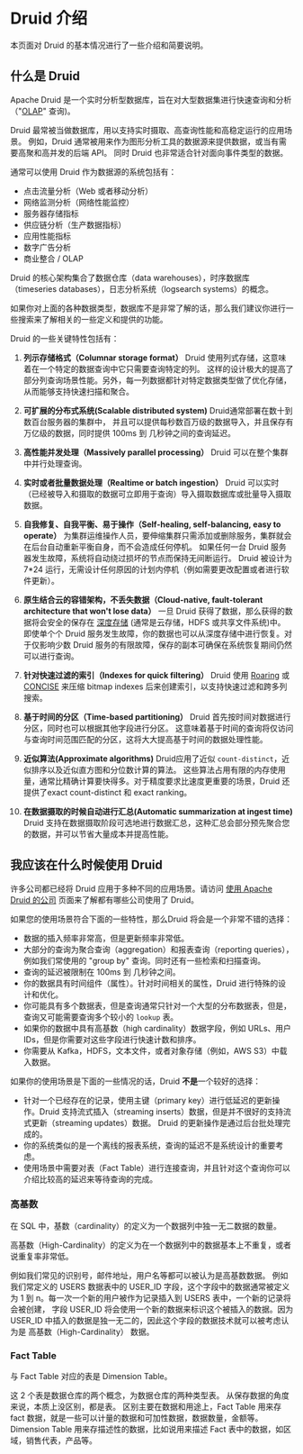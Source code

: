 # Druid 介绍
本页面对 Druid 的基本情况进行了一些介绍和简要说明。

## 什么是 Druid

Apache Druid 是一个实时分析型数据库，旨在对大型数据集进行快速查询和分析（"[OLAP](https://en.wikipedia.org/wiki/Online_analytical_processing)" 查询)。

Druid 最常被当做数据库，用以支持实时摄取、高查询性能和高稳定运行的应用场景。
例如，Druid 通常被用来作为图形分析工具的数据源来提供数据，或当有需要高聚和高并发的后端 API。
同时 Druid 也非常适合针对面向事件类型的数据。

通常可以使用 Druid 作为数据源的系统包括有：
- 点击流量分析（Web 或者移动分析）
- 网络监测分析（网络性能监控）
- 服务器存储指标
- 供应链分析（生产数据指标）
- 应用性能指标
- 数字广告分析
- 商业整合 / OLAP

Druid 的核心架构集合了数据仓库（data warehouses），时序数据库（timeseries databases），日志分析系统（logsearch systems）的概念。

如果你对上面的各种数据类型，数据库不是非常了解的话，那么我们建议你进行一些搜索来了解相关的一些定义和提供的功能。

Druid 的一些关键特性包括有：
1. **列示存储格式（Columnar storage format）** Druid 使用列式存储，这意味着在一个特定的数据查询中它只需要查询特定的列。
   这样的设计极大的提高了部分列查询场景性能。另外，每一列数据都针对特定数据类型做了优化存储，从而能够支持快速扫描和聚合。

2. **可扩展的分布式系统(Scalable distributed system)** Druid通常部署在数十到数百台服务器的集群中，
   并且可以提供每秒数百万级的数据导入，并且保存有万亿级的数据，同时提供 100ms 到 几秒钟之间的查询延迟。
   
3. **高性能并发处理（Massively parallel processing）** Druid 可以在整个集群中并行处理查询。

4. **实时或者批量数据处理（Realtime or batch ingestion）** Druid 可以实时（已经被导入和摄取的数据可立即用于查询）导入摄取数据库或批量导入摄取数据。 
   
5. **自我修复、自我平衡、易于操作（Self-healing, self-balancing, easy to operate）** 为集群运维操作人员，要伸缩集群只需添加或删除服务，集群就会在后台自动重新平衡自身，而不会造成任何停机。
   如果任何一台 Druid 服务器发生故障，系统将自动绕过损坏的节点而保持无间断运行。
   Druid 被设计为 7*24 运行，无需设计任何原因的计划内停机（例如需要更改配置或者进行软件更新）。
   
6. **原生结合云的容错架构，不丢失数据（Cloud-native, fault-tolerant architecture that won't lose data）** 一旦 Druid 获得了数据，那么获得的数据将会安全的保存在 [深度存储](architecture.md#deep-storage) (通常是云存储，HDFS 或共享文件系统)中。
   即使单个个 Druid 服务发生故障，你的数据也可以从深度存储中进行恢复。对于仅影响少数 Druid 服务的有限故障，保存的副本可确保在系统恢复期间仍然可以进行查询。
   
7. **针对快速过滤的索引（Indexes for quick filtering）** Druid 使用 [Roaring](https://roaringbitmap.org/) 或
[CONCISE](https://arxiv.org/pdf/1004.0403) 来压缩 bitmap indexes 后来创建索引，以支持快速过滤和跨多列搜索。
   
8. **基于时间的分区（Time-based partitioning）** Druid 首先按时间对数据进行分区，同时也可以根据其他字段进行分区。
   这意味着基于时间的查询将仅访问与查询时间范围匹配的分区，这将大大提高基于时间的数据处理性能。
   
9. **近似算法(Approximate algorithms)** Druid应用了近似 `count-distinct`，近似排序以及近似直方图和分位数计算的算法。
   这些算法占用有限的内存使用量，通常比精确计算要快得多。对于精度要求比速度更重要的场景，Druid 还提供了exact count-distinct 和 exact ranking。
   
10. **在数据摄取的时候自动进行汇总(Automatic summarization at ingest time)** Druid 支持在数据摄取阶段可选地进行数据汇总，这种汇总会部分预先聚合您的数据，并可以节省大量成本并提高性能。


## 我应该在什么时候使用 Druid

许多公司都已经将 Druid 应用于多种不同的应用场景。请访问 [使用 Apache Druid 的公司](https://druid.apache.org/druid-powered) 页面来了解都有哪些公司使用了 Druid。

如果您的使用场景符合下面的一些特性，那么Druid 将会是一个非常不错的选择：

- 数据的插入频率非常高，但是更新频率非常低。
- 大部分的查询为聚合查询（aggregation）和报表查询（reporting queries），例如我们常使用的 "group by" 查询。同时还有一些检索和扫描查询。
- 查询的延迟被限制在 100ms 到 几秒钟之间。
- 你的数据具有时间组件（属性）。针对时间相关的属性，Druid 进行特殊的设计和优化。
- 你可能具有多个数据表，但是查询通常只针对一个大型的分布数据表，但是，查询又可能需要查询多个较小的 `lookup` 表。
- 如果你的数据中具有高基数（high cardinality）数据字段，例如 URLs、用户 IDs，但是你需要对这些字段进行快速计数和排序。
- 你需要从 Kafka，HDFS，文本文件，或者对象存储（例如，AWS S3）中载入数据。


如果你的使用场景是下面的一些情况的话，Druid **不是**一个较好的选择：

- 针对一个已经存在的记录，使用主键（primary key）进行低延迟的更新操作。Druid 支持流式插入（streaming inserts）数据，但是并不很好的支持流式更新（streaming updates）数据。
  Druid 的更新操作是通过后台批处理完成的。
- 你的系统类似的是一个离线的报表系统，查询的延迟不是系统设计的重要考虑。
- 使用场景中需要对表（Fact Table）进行连接查询，并且针对这个查询你可以介绍比较高的延迟来等待查询的完成。


### 高基数
在 SQL 中，基数（cardinality）的定义为一个数据列中独一无二数据的数量。

高基数（High-Cardinality）的定义为在一个数据列中的数据基本上不重复，或者说重复率非常低。

例如我们常见的识别号，邮件地址，用户名等都可以被认为是高基数数据。
例如我们常定义的 USERS 数据表中的 USER_ID 字段，这个字段中的数据通常被定义为 1 到 n。每一次一个新的用户被作为记录插入到 USERS 表中，一个新的记录将会被创建，
字段 USER_ID 将会使用一个新的数据来标识这个被插入的数据。因为 USER_ID 中插入的数据是独一无二的，因此这个字段的数据技术就可以被考虑认为是 高基数（High-Cardinality） 数据。


### Fact Table
与 Fact Table 对应的表是 Dimension Table。

这 2 个表是数据仓库的两个概念，为数据仓库的两种类型表。 从保存数据的角度来说，本质上没区别，都是表。
区别主要在数据和用途上，Fact Table 用来存 fact 数据，就是一些可以计量的数据和可加性数据，数据数量，金额等。
Dimension Table 用来存描述性的数据，比如说用来描述 Fact 表中的数据，如区域，销售代表，产品等。